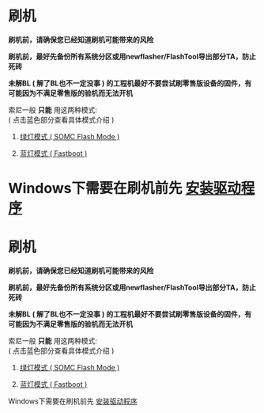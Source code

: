 # 刷机

**刷机前，请确保您已经知道刷机可能带来的风险**<br>

**刷机前，最好先备份所有系统分区或用newflasher/FlashTool导出部分TA，防止死砖**<br>

**未解BL ( 解了BL也不一定没事 ) 的工程机最好不要尝试刷零售版设备的固件，有可能因为不满足零售版的验机而无法开机**

索尼一般 **只能** 用这两种模式: <br>
 ( 点击蓝色部分查看具体模式介绍 )

1. [绿灯模式 ( SOMC Flash Mode )](./Flashmode.mdFlashmode.md)

2. [蓝灯模式 ( Fastboot )](./Fastboot.md)

Windows下需要在刷机前先 [安装驱动程序](./Driver.md)
=======
# 刷机

**刷机前，请确保您已经知道刷机可能带来的风险**<br>

**刷机前，最好先备份所有系统分区或用newflasher/FlashTool导出部分TA，防止死砖**<br>

**未解BL ( 解了BL也不一定没事 ) 的工程机最好不要尝试刷零售版设备的固件，有可能因为不满足零售版的验机而无法开机**

索尼一般 **只能** 用这两种模式: <br>
 ( 点击蓝色部分查看具体模式介绍 )

1. [绿灯模式 ( SOMC Flash Mode )](./Doc/Flashmode.md)

2. [蓝灯模式 ( Fastboot )](./Doc/Fastboot.md)

Windows下需要在刷机前先 [安装驱动程序](./Doc/Driver.md)